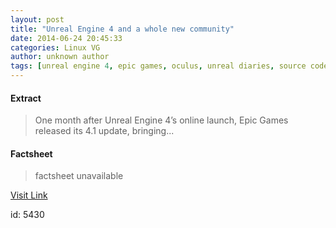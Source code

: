 ```yaml
---
layout: post
title: "Unreal Engine 4 and a whole new community"
date: 2014-06-24 20:45:33
categories: Linux VG
author: unknown author
tags: [unreal engine 4, epic games, oculus, unreal diaries, source code, community, linux, steamos, mac, windows, pc, gaming news, ps4 xbox one]
---
```



#### Extract
>One month after Unreal Engine 4’s online launch, Epic Games released its 4.1 update, bringing...

#### Factsheet
>factsheet unavailable

[Visit Link](http://linuxgamenews.com/post/89790019367)

id:    5430
